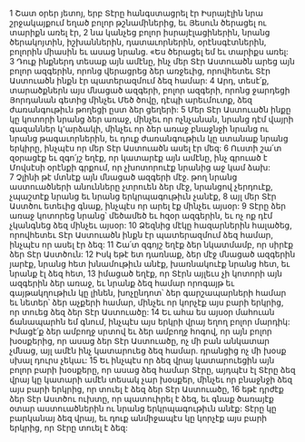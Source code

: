 1 Շատ օրեր յետոյ, երբ Տէրը հանգստացրել էր Իսրայէլին նրա շրջակայքում եղած բոլոր թշնամիներից, եւ Յեսուն ծերացել ու տարիքն առել էր, 2 նա կանչեց բոլոր իսրայէլացիներին, նրանց ծերակոյտին, իշխաններին, դատաւորներին, օրէնսգէտներին, բոլորին միասին եւ ասաց նրանց. «Ես ծերացել եմ եւ տարիքս առել: 3 Դուք ինքներդ տեսաք այն ամէնը, ինչ մեր Տէր Աստուածն արեց այն բոլոր ազգերին, որոնց վերացրեց ձեր առջեւից, որովհետեւ Տէր Աստուածն ինքն էր պատերազմում ձեզ համար: 4 Արդ, տեսէ՛ք, տարածքներն այս մնացած ազգերի, բոլոր ազգերի, որոնց ջարդեցի Յորդանան գետից մինչեւ Մեծ ծովը, դէպի արեւմուտք, ձեզ ժառանգութիւն թողեցի ըստ ձեր ցեղերի: 5 Մեր Տէր Աստուածն ինքը կը կոտորի նրանց ձեր առաջ, մինչեւ որ ոչնչանան, նրանց դէմ վայրի գազաններ կ՚արձակի, մինչեւ որ ձեր առաջ բնաջնջի նրանց ու նրանց թագաւորներին, եւ դուք ժառանգութիւն կը ստանաք նրանց երկիրը, ինչպէս որ մեր Տէր Աստուածն ասել էր մեզ: 6 Ուստի շա՛տ զօրացէք եւ զգո՛յշ եղէք, որ կատարէք այն ամէնը, ինչ գրուած է Մովսէսի օրէնքի գրքում, որ չխոտորուէք նրանից աջ կամ ձախ: 7 Չլինի թէ մտնէք այն մնացած ազգերի մէջ. թող նրանց աստուածների անունները չտրուեն ձեր մէջ, նրանցով չերդուէք, չպաշտէք նրանց եւ նրանց երկրպագութիւն չանէք, 8 այլ մեր Տէր Աստծու ետեւից գնաք, ինչպէս որ արել էք մինչեւ այսօր: 9 Տէրը ձեր առաջ կոտորեց նրանց՝ մեծամեծ եւ հզօր ազգերին, եւ ոչ ոք դէմ չկանգնեց ձեզ մինչեւ այսօր: 10 Ձեզնից մէկը հազարներին հալածեց, որովհետեւ Տէր Աստուածն ինքն էր պատերազմում ձեզ համար, ինչպէս որ ասել էր ձեզ:
11 Շա՛տ զգոյշ եղէք ձեր նկատմամբ, որ սիրէք ձեր Տէր Աստծուն: 12 Իսկ եթէ ետ դառնաք, ձեր մէջ մնացած ազգերին յարէք, նրանց հետ խնամութիւն անէք, խառնակուէք նրանց հետ, եւ նրանք էլ ձեզ հետ, 13 իմացած եղէք, որ Տէրն այլեւս չի կոտորի այն ազգերին ձեր առաջ, եւ նրանք ձեզ համար որոգայթ եւ գայթակղութիւն կը լինեն, խոչընդոտ՝ ձեր գարշապարների համար եւ նետեր՝ ձեր աչքերի համար, մինչեւ որ կորչէք այս բարի երկրից, որ տուեց ձեզ ձեր Տէր Աստուածը: 14 Եւ ահա ես այսօր մահուան ճանապարհն եմ գնում, ինչպէս այս երկրի վրայ եղող բոլոր մարդիկ: Իմացէ՛ք ձեր ամբողջ սրտով եւ ձեր ամբողջ հոգով, որ այն բոլոր խօսքերից, որ ասաց ձեր Տէր Աստուածը, ոչ մի բան անկատար չմնաց, այլ ամէն ինչ կատարուեց ձեզ համար. դրանցից ոչ մի խօսք սխալ դուրս չեկաւ: 15 Եւ ինչպէս որ ձեզ վրայ կատարուեցին այն բոլոր բարի խօսքերը, որ ասաց ձեզ համար Տէրը, այդպէս էլ Տէրը ձեզ վրայ կը կատարի ամէն տեսակ չար խօսքեր, մինչեւ որ բնաջնջի ձեզ այս բարի երկրից, որ տուել է ձեզ ձեր Տէր Աստուածը, 16 եթէ դրժէք ձեր Տէր Աստծու ուխտը, որ պատուիրել է ձեզ, եւ գնաք ծառայէք օտար աստուածներին ու նրանց երկրպագութիւն անէք: Տէրը կը բարկանայ ձեզ վրայ, եւ դուք անմիջապէս կը կորչէք այս բարի երկրից, որ Տէրը տուել է ձեզ:
